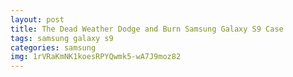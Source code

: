 ```yaml
---
layout: post
title: The Dead Weather Dodge and Burn Samsung Galaxy S9 Case
tags: samsung galaxy s9
categories: samsung
img: 1rVRaKmNK1koesRPYQwmk5-wA7J9moz82
---
```

